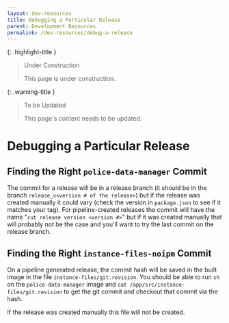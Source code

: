 ```yaml
---
layout: dev-resources
title: Debugging a Particular Release
parent: Development Resources
permalink: /dev-resources/debug-a-release
---
```


{: .highlight-title }
> Under Construction
>
> This page is under construction.

{: .warning-title }
> To be Updated
>
> This page's content needs to be updated.

# Debugging a Particular Release

## Finding the Right `police-data-manager` Commit

The commit for a release will be in a release branch (it should be in the branch `release_v<version # of the release>`) but if the release was created manually it could vary (check the version in `package.json` to see if it matches your tag). For pipeline-created releases the commit will have the name "`cut release version <version #>`" but if it was created manually that will probably not be the case and you'll want to try the last commit on the release branch.

## Finding the Right `instance-files-noipm` Commit

On a pipeline generated release, the commit hash will be saved in the built image in the file `instance-files/git.revision`. You should be able to run `sh` on the `police-data-manager` image and `cat /app/src/instance-files/git.revision` to get the git commit and checkout that commit via the hash.

If the release was created manually this file will not be created.
